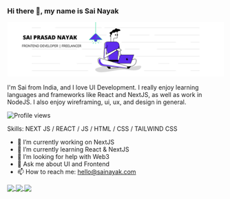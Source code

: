 ### Hi there 👋, my name is Sai Nayak
![I'm a Frontend Developer!](https://github.com/saiprasadnayak6858/saiprasadnayak6858/blob/master/LinkedIn.png)

I'm Sai from India, and I love UI Development. I really enjoy learning languages and frameworks like React and NextJS, as well as work in NodeJS. I also enjoy wireframing, ui, ux, and design in general.

![Profile views](https://gpvc.arturio.dev/saiprasadnayak6858)  

Skills: NEXT JS / REACT / JS / HTML / CSS / TAILWIND CSS

- 🔭 I’m currently working on NextJS 
- 🌱 I’m currently learning React & NextJS 
- 🤔 I’m looking for help with Web3 
- 💬 Ask me about UI and Frontend 
- 📫 How to reach me: hello@sainayak.com 

<!-- ![GitHub stats](https://github-readme-stats.vercel.app/api?username=saiprasadnayak6858&show_icons=true&count_private=true)   -->
<a href="#">
  <img align="center" src="https://github-readme-stats.vercel.app/api?username=saiprasadnayak6858&show_icons=true&count_private=true"/>
</a>
<!-- ![GitHub streak stats](https://github-readme-streak-stats.herokuapp.com/?user=saiprasadnayak6858)   -->
<a href="#">
  <img align="center" src="https://github-readme-streak-stats.herokuapp.com/?user=saiprasadnayak6858"/>
</a>
<a href="#">
  <img align="center" src="https://metrics.lecoq.io/saiprasadnayak6858"/>
</a>
<!-- ![GitHub metrics](https://metrics.lecoq.io/saiprasadnayak6858)   -->

<!-- ![GitHub Activity Graph](https://activity-graph.herokuapp.com/graph?username=saiprasadnayak6858)   -->





